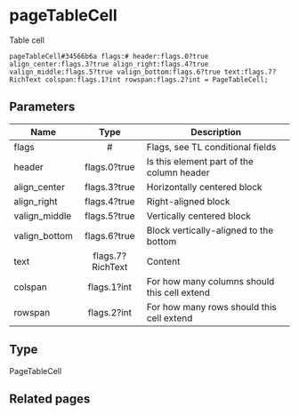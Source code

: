 # pageTableCell
Table cell

```
pageTableCell#34566b6a flags:# header:flags.0?true align_center:flags.3?true align_right:flags.4?true valign_middle:flags.5?true valign_bottom:flags.6?true text:flags.7?RichText colspan:flags.1?int rowspan:flags.2?int = PageTableCell;
```

## Parameters
| Name | Type | Description |
| ---- | :----: | ----------- |
| flags | # | Flags, see TL conditional fields |
| header | flags.0?true | Is this element part of the column header |
| align_center | flags.3?true | Horizontally centered block |
| align_right | flags.4?true | Right-aligned block |
| valign_middle | flags.5?true | Vertically centered block |
| valign_bottom | flags.6?true | Block vertically-aligned to the bottom |
| text | flags.7?RichText | Content |
| colspan | flags.1?int | For how many columns should this cell extend |
| rowspan | flags.2?int | For how many rows should this cell extend |


## Type
PageTableCell

## Related pages
